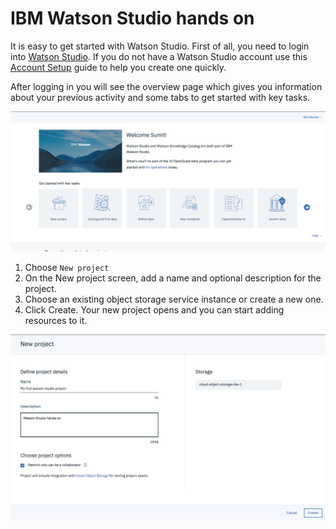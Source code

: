 # IBM Watson Studio hands on


It is easy to get started with Watson Studio. First of all, you need to login into [Watson Studio](https://eu-de.dataplatform.cloud.ibm.com). If you do not have a Watson Studio account use this [Account Setup](https://github.com/sumit-goyal/Watson-Studio-Workshop/wiki/Account-setup) guide to help you create one quickly.


After logging in you will see the overview page which gives you information about your previous activity and some tabs to get started with key tasks.


![Watson Studio Landing page](./docs/images/Landing-Page-Tile.png?raw=true "Title")

1. Choose  `New project`
2. On the New project screen, add a name and optional description for the project.
3. Choose an existing object storage service instance or create a new one. 
4. Click Create. Your new project opens and you can start adding resources to it.

![New Project Page](./docs/images/New-Project-Page.png?raw=true "Title")
